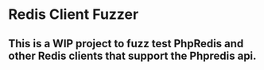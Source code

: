 # Redis Client Fuzzer

## This is a WIP project to fuzz test PhpRedis and other Redis clients that support the Phpredis api.

